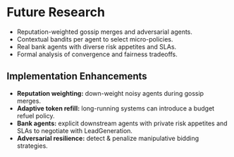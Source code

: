 # Future Research
- Reputation-weighted gossip merges and adversarial agents.
- Contextual bandits per agent to select micro-policies.
- Real bank agents with diverse risk appetites and SLAs.
- Formal analysis of convergence and fairness tradeoffs.


## Implementation Enhancements
- **Reputation weighting:** down-weight noisy agents during gossip merges.  
- **Adaptive token refill:** long-running systems can introduce a budget refuel policy.  
- **Bank agents:** explicit downstream agents with private risk appetites and SLAs to negotiate with LeadGeneration.  
- **Adversarial resilience:** detect & penalize manipulative bidding strategies.
